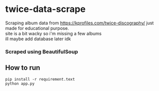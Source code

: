# twice-data-scrape
Scraping album data from https://kprofiles.com/twice-discography/
just made for educational purpose.  
site is a bit wacky so i'm missing a few albums  
ill maybe add database later idk

### Scraped using BeautifulSoup

## How to run
```
pip install -r requirement.text
python app.py
```
